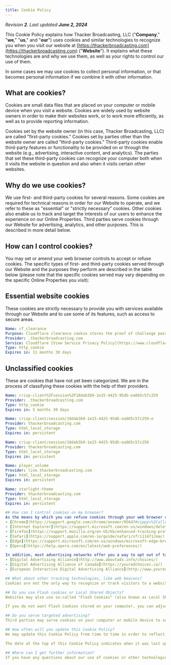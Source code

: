 ```yaml
---
title: Cookie Policy
---
```


_Revision **2**. Last updated **June 2, 2024**_

This Cookie Policy explains how Thacker Broadcasting, LLC ("**Company**," "**we**," "**us**," and "**our**") uses cookies and similar technologies to recognize you when you visit our website at [https://thackerbroadcasting.com](https://thackerbroadcasting.com) ("**Website**"). It explains what these technologies are and why we use them, as well as your rights to control our use of them.

In some cases we may use cookies to collect personal information, or that becomes personal information if we combine it with other information.

## What are cookies?
Cookies are small data files that are placed on your computer or mobile device when you visit a website. Cookies are widely used by website owners in order to make their websites work, or to work more efficiently, as well as to provide reporting information.

Cookies set by the website owner (in this case, Thacker Broadcasting, LLC) are called "first-party cookies." Cookies set by parties other than the website owner are called "third-party cookies." Third-party cookies enable third-party features or functionality to be provided on or through the website (e.g., advertising, interactive content, and analytics). The parties that set these third-party cookies can recognize your computer both when it visits the website in question and also when it visits certain other websites.

## Why do we use cookies?
We use first- and third-party cookies for several reasons. Some cookies are required for technical reasons in order for our Website to operate, and we refer to these as "essential" or "strictly necessary" cookies. Other cookies also enable us to track and target the interests of our users to enhance the experience on our Online Properties. Third parties serve cookies through our Website for advertising, analytics, and other purposes. This is described in more detail below.

## How can I control cookies?
You may set or amend your web browser controls to accept or refuse cookies. The specific types of first- and third-party cookies served through our Website and the purposes they perform are described in the table below (please note that the
specific cookies served may vary depending on the specific Online Properties you visit):

## Essential website cookies
These cookies are strictly necessary to provide you with services available through our Website and to use some of its features, such as access to secure areas.

```yaml
Name: cf_clearance
Purpose: Cloudflare clearance cookie stores the proof of challenge passed. It is used to no longer issue a challenge if present. It is required to reach an origin server.
Provider: .thackerbroadcasting.com
Service: Cloudflare [View Service Privacy Policy](https://www.cloudflare.com/privacypolicy/)
Type: http_cookie
Expires in: 11 months 30 days
```

## Unclassified cookies
These are cookies that have not yet been categorized. We are in the process of classifying these cookies with the help of their providers.

``` yaml
Name: crisp-client%2Fsession%2F18dab3b9-1e15-4425-95db-ea865c57c259
Provider: .thackerbroadcasting.com
Type: http_cookie
Expires in: 5 months 30 days
```

```yaml
Name: crisp-client/session/18dab3b9-1e15-4425-95db-ea865c57c259:e
Provider: thackerbroadcasting.com
Type: html_local_storage
Expires in: persistent
```

```yaml
Name: crisp-client/session/18dab3b9-1e15-4425-95db-ea865c57c259
Provider: thackerbroadcasting.com
Type: html_local_storage
Expires in: persistent
```

```yaml
Name: player_volume
Provider: live.thackerbroadcasting.com
Type: html_local_storage
Expires in: persistent
```

```yaml
Name: starlight-theme
Provider: thackerbroadcasting.com
Type: html_local_storage
Expires in: persistent

## How can I control cookies on my browser?
As the means by which you can refuse cookies through your web browser controls vary from browser to browser, you should visit your browser's help menu for more information. The following is information about how to manage cookies on the most popular browsers:
- [Chrome](https://support.google.com/chrome/answer/95647#zippy=%2Callow-or-block-cookies)
- [Internet Explorer](https://support.microsoft.com/en-us/windows/delete-and-manage-cookies-168dab11-0753-043d-7c16-ede5947fc64d)
- [Firefox](https://support.mozilla.org/en-US/kb/enhanced-tracking-protection-firefox-desktop?redirectslug=enable-and-disable-cookies-website-preferences&redirectlocale=en-US)
- [Safari](https://support.apple.com/en-ie/guide/safari/sfri11471/mac)
- [Edge](https://support.microsoft.com/en-us/windows/microsoft-edge-browsing-data-and-privacy-bb8174ba-9d73-dcf2-9b4a-c582b4e640dd)
- [Opera](https://help.opera.com/en/latest/web-preferences/)

In addition, most advertising networks offer you a way to opt out of targeted advertising. If you would like to find out more information, please visit:
- [Digital Advertising Alliance](http://www.aboutads.info/choices/)
- [Digital Advertising Alliance of Canada](https://youradchoices.ca/)
- [European Interactive Digital Advertising Alliance](http://www.youronlinechoices.com/)

## What about other tracking technologies, like web beacons?
Cookies are not the only way to recognize or track visitors to a website. We may use other, similar technologies from time to time, like web beacons (sometimes called "tracking pixels" or "clear gifs"). These are tiny graphics files that contain a unique identifier that enables us to recognize when someone has visited our Website or opened an email including them. This allows us, for example, to monitor the traffic patterns of users from one page within a website to another, to deliver or communicate with cookies, to understand whether you have come to the website from an online advertisement displayed on a third-party website, to improve site performance, and to measure the success of email marketing campaigns. In many instances, these technologies are reliant on cookies to function properly, and so declining cookies will impair their functioning.

## Do you use Flash cookies or Local Shared Objects?
Websites may also use so-called "Flash Cookies" (also known as Local Shared Objects or "LSOs") to, among other things, collect and store information about your use of our services, fraud prevention, and for other site operations.

If you do not want Flash Cookies stored on your computer, you can adjust the settings of your Flash player to block Flash Cookies. Please note that setting the Flash Player to restrict or limit acceptance of Flash Cookies may reduce or impede the functionality of some Flash applications, including, potentially, Flash applications used in connection with our services or online content.

## Do you serve targeted advertising?
Third parties may serve cookies on your computer or mobile device to serve advertising through our Website. These companies may use information about your visits to this and other websites in order to provide relevant advertisements about goods and services that you may be interested in. They may also employ technology that is used to measure the effectiveness of advertisements. They can accomplish this by using cookies or web beacons to collect information about your visits to this and other sites in order to provide relevant advertisements about goods and services of potential interest to you. The information collected through this process does not enable us or them to identify your name, contact details, or other details that directly identify you unless you choose to provide these.

## How often will you update this Cookie Policy?
We may update this Cookie Policy from time to time in order to reflect, for example, changes to the cookies we use or for other operational, legal, or regulatory reasons. Please therefore revisit this Cookie Policy regularly to stay informed about our use of cookies and related technologies.

The date at the top of this Cookie Policy indicates when it was last updated.

## Where can I get further information?
If you have any questions about our use of cookies or other technologies, please email us at [contact@thackerbroadcasting.com](mailto:contact@thackerbroadcasting.com).

